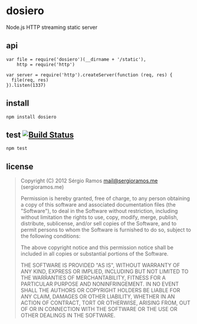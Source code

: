 # dosiero

Node.js HTTP streaming static server

## api

    var file = require('dosiero')(__dirname + '/static'),
        http = require('http')
    
    var server = require('http').createServer(function (req, res) {
      file(req, res)
    }).listen(1337)

## install

    npm install dosiero
    
## test [![Build Status](https://secure.travis-ci.org/ramitos/dosiero.png?branch=master)](http://travis-ci.org/ramitos/dosiero)
    
    npm test
    

## license

> Copyright (C) 2012 Sérgio Ramos <mail@sergioramos.me> (sergioramos.me)
>         
> Permission is hereby granted, free of charge, to any person obtaining a copy of this software and associated documentation files (the "Software"), to deal in the Software without restriction, including without limitation the rights to use, copy, modify, merge, publish, distribute, sublicense, and/or sell copies of the Software, and to permit persons to whom the Software is furnished to do so, subject to the following conditions:
>     
> The above copyright notice and this permission notice shall be included in all copies or substantial portions of the Software.
>     
> THE SOFTWARE IS PROVIDED "AS IS", WITHOUT WARRANTY OF ANY KIND, EXPRESS OR IMPLIED, INCLUDING BUT NOT LIMITED TO THE WARRANTIES OF MERCHANTABILITY, FITNESS FOR A PARTICULAR PURPOSE AND NONINFRINGEMENT. IN NO EVENT SHALL THE AUTHORS OR COPYRIGHT HOLDERS BE LIABLE FOR ANY CLAIM, DAMAGES OR OTHER LIABILITY, WHETHER IN AN ACTION OF CONTRACT, TORT OR OTHERWISE, ARISING FROM, OUT OF OR IN CONNECTION WITH THE SOFTWARE OR THE USE OR OTHER DEALINGS IN THE SOFTWARE.